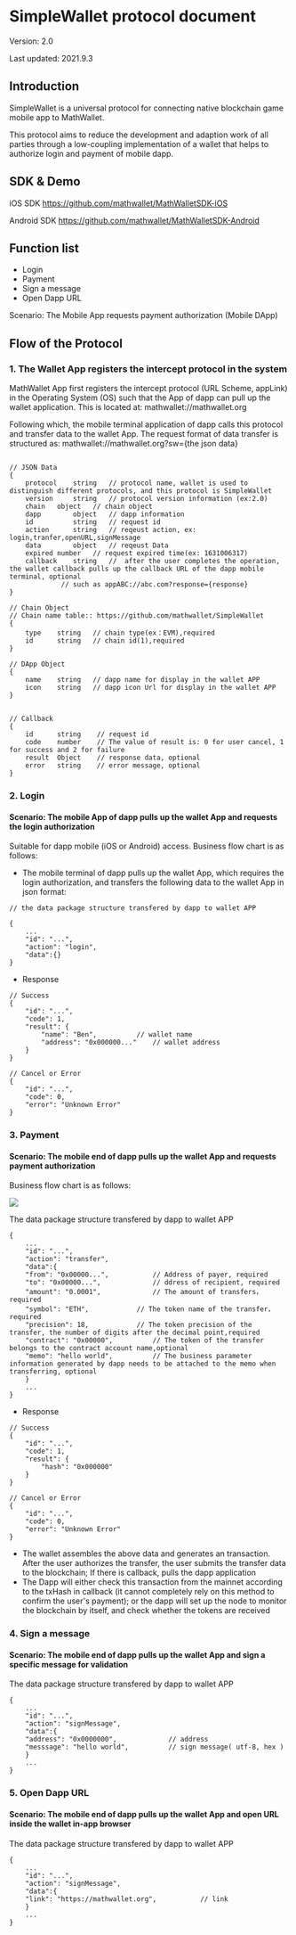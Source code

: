 # SimpleWallet protocol document

Version: 2.0

Last updated: 2021.9.3

## Introduction

SimpleWallet is a universal protocol for connecting native blockchain game mobile app to MathWallet.

This protocol aims to reduce the development and adaption work of all parties through a low-coupling implementation of a wallet that helps to authorize login and payment of mobile dapp.

## SDK & Demo

iOS SDK
https://github.com/mathwallet/MathWalletSDK-iOS

Android SDK
https://github.com/mathwallet/MathWalletSDK-Android

## Function list

- Login
- Payment
- Sign a message
- Open Dapp URL

Scenario: The Mobile App requests payment authorization (Mobile DApp)

## Flow of the Protocol

### 1. The Wallet App registers the intercept protocol in the system

MathWallet App first registers the intercept protocol (URL Scheme, appLink) in the Operating System (OS) such that the App of dapp can pull up the wallet application. This is located at: mathwallet://mathwallet.org

Following which, the mobile terminal application of dapp calls this protocol and transfer data to the wallet App. The request format of data transfer is structured as:
mathwallet://mathwallet.org?sw={the json data}


```

// JSON Data
{
    protocol	string   // protocol name, wallet is used to distinguish different protocols, and this protocol is SimpleWallet
    version     string   // protocol version information (ex:2.0)
    chain  	object   // chain object
    dapp        object   // dapp information
    id          string   // request id
    action      string   // reqeust action, ex: login,tranfer,openURL,signMessage
    data        object   // reqeust Data
    expired	number   // request expired time(ex: 1631006317)
    callback    string   //  after the user completes the operation, the wallet callback pulls up the callback URL of the dapp mobile terminal, optional
			 // such as appABC://abc.com?response={response}
}

// Chain Object
// Chain name table:: https://github.com/mathwallet/SimpleWallet
{
    type    string   // chain type(ex：EVM),required
    id      string   // chain id(1),required
}

// DApp Object
{
    name    string   // dapp name for display in the wallet APP
    icon    string   // dapp icon Url for display in the wallet APP
}


// Callback
{
    id	    string    // request id
    code    number    // The value of result is: 0 for user cancel, 1 for success and 2 for failure
    result  Object    // response data, optional
    error   string    // error message, optional
}

```

### 2. Login

#### Scenario: The mobile App of dapp pulls up the wallet App and requests the login authorization

Suitable for dapp mobile (iOS or Android) access. Business flow chart is as follows:

- The mobile terminal of dapp pulls up the wallet App, which requires the login authorization, and transfers the following data to the wallet App in json format:
```
// the data package structure transfered by dapp to wallet APP

{
    ...
    "id": "...",
    "action": "login",
    "data":{}
}
```

- Response
```
// Success
{
    "id": "...",
    "code": 1,
    "result": {
        "name": "Ben", 			// wallet name
        "address": "0x000000..."	// wallet address
    }
}

// Cancel or Error
{
    "id": "...",
    "code": 0,
    "error": "Unknown Error"
}
```

### 3. Payment

#### Scenario: The mobile end of dapp pulls up the wallet App and requests payment authorization

Business flow chart is as follows:

![](http://qiniu.eth.fm/2021-09-03-flow.jpg)


The data package structure transfered by dapp to wallet APP
```
{
    ...
    "id": "...",
    "action": "transfer",
    "data":{
	"from": "0x00000...", 			// Address of payer, required
	"to": "0x00000...",   			// ddress of recipient, required
	"amount": "0.0001",   			// The amount of transfers，required
	"symbol": "ETH",   			// The token name of the transfer，required
	"precision": 18, 			// The token precision of the transfer, the number of digits after the decimal point,required
	"contract": "0x00000", 			// The token of the transfer belongs to the contract account name,optional
	"memo": "hello world", 			// The business parameter information generated by dapp needs to be attached to the memo when transferring, optional
    }
    ...
}

```

- Response
```
// Success
{
    "id": "...",
    "code": 1,
    "result": {
        "hash": "0x000000"
    }
}

// Cancel or Error
{
    "id": "...",
    "code": 0,
    "error": "Unknown Error"
}
```

- The wallet assembles the above data and generates an transaction. After the user authorizes the transfer, the user submits the transfer data to the blockchain; If there is callback, pulls the dapp application
- The Dapp will either check this transaction from the mainnet according to the txHash in callback (it cannot completely rely on this method to confirm the user's payment); or the dapp will set up the node to monitor the blockchain by itself, and check whether the tokens are received

### 4. Sign a message

#### Scenario: The mobile end of dapp pulls up the wallet App and sign a specific message for validation

The data package structure transfered by dapp to wallet APP

```
{
    ...
    "id": "...",
    "action": "signMessage",
    "data":{
	"address": "0x0000000", 			// address
	"messsage": "hello world", 			// sign message( utf-8, hex )
    }
    ...
}

```

### 5. Open Dapp URL

#### Scenario: The mobile end of dapp pulls up the wallet App and open URL inside the wallet in-app browser

The data package structure transfered by dapp to wallet APP
```
{
    ...
    "id": "...",
    "action": "signMessage",
    "data":{
	"link": "https://mathwallet.org", 			// link
    }
    ...
}

```

